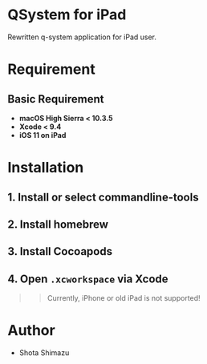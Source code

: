 # QSystem for iPad

Rewritten q-system application for iPad user.


# Requirement

## Basic Requirement

- **macOS High Sierra < 10.3.5**
- **Xcode < 9.4**
- **iOS 11 on iPad**

# Installation

## 1. Install or select commandline-tools

## 2. Install homebrew

## 3. Install Cocoapods

## 4. Open `.xcworkspace` via Xcode

>> Currently, iPhone or old iPad is not supported!

# Author

- Shota Shimazu
